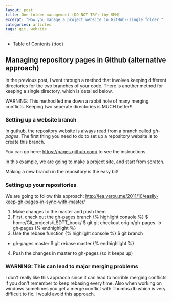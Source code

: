 ```yaml
---
layout: post
title: One folder management (DO NOT TRY) (by SMM)
excerpt: "How you manage a project website in GitHub--single folder."
categories: articles
tags: git, website
---
```


* Table of Contents
{:toc}

## Managing repository pages in Github (alternative approach)

In the previous post, I went through a method that involves keeping different directories for the two branches of your code. 
There is another method for keeping a single directory, which is detailed below. 

WARNING: This method led me down a rabbit hole of many merging conflicts. Keeping two seperate directories is MUCH better!!

### Setting up a website branch

In guthub, the repository website is always read from a branch called *gh-pages*. 
The first thing you need to do to set up a repository website is to create this branch. 

You can go here: https://pages.github.com/ to see the instructions. 

In this example, we are going to make a project site, and start from scratch. 

Making a new branch in the repository is the easy bit!

### Setting up your repositories

We are going to follow this approach: http://lea.verou.me/2011/10/easily-keep-gh-pages-in-sync-with-master/

1. Make changes to the master and push them
2. First, check out the gh-pages branch
{% highlight console %}
$ home/Git_projects/LSDTT_book/
$ git git checkout origin/gh-pages -b gh-pages
{% endhighlight %}
3. Use the rebase function
{% highlight console %}
$ git branch
* gh-pages
master
$ git rebase master
{% endhighlight %}
4. Push the changes in master to gh-pages (so it keeps up)

### WARNING: This can lead to major merging problems

I don't really like this appraoch since it can lead to horrible merging conflicts if you don't remember to keep rebasing every time. 
Also when working on windows sometimes you get a merge conflict with Thumbs.db which is very difficult to fix. 
I would avoid this approach.

